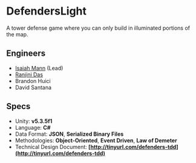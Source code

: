 # DefendersLight
A tower defense game where you can only build in illuminated portions of the map.

## Engineers
- [Isaiah Mann](http://isaiahmann.com/) (Lead)
- [Ranjini Das](https://www.linkedin.com/in/ranjinidas/)
- Brandon Huici
- David Santana

## Specs
- Unity: **v5.3.5f1**
- Language: **C#**
- Data Format: **JSON**, **Serialized Binary Files**
- Methodologies: **Object-Oriented**, **Event Driven**, **Law of Demeter**
- Technical Design Document: **[http://tinyurl.com/defenders-tdd](http://tinyurl.com/defenders-tdd)**
